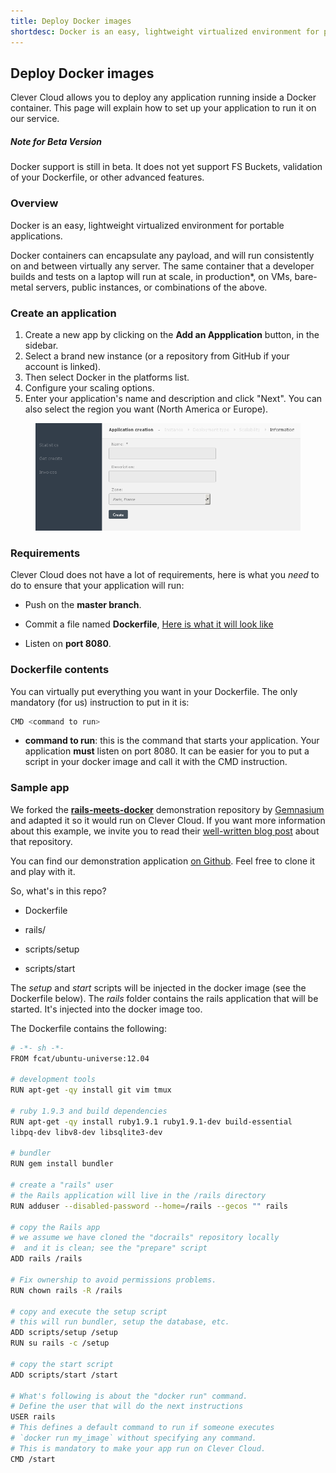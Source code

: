 ```yaml
---
title: Deploy Docker images
shortdesc: Docker is an easy, lightweight virtualized environment for portable applications.
---
```


## Deploy Docker images

Clever Cloud allows you to deploy any application running inside a
Docker container. This page will explain how to set up your application
to run it on our service.

<div class="alert alert-hot-problems">
<h5>Note for Beta Version</h5>
<div>
Docker support is still in beta. It does not yet support FS
Buckets, validation of your Dockerfile, or other advanced features.
</div>
</div>

### Overview

Docker is an easy, lightweight virtualized environment for portable
applications.

Docker containers can encapsulate any payload, and will run consistently
on and between virtually any server. The same container that a developer
builds and tests on a laptop will run at scale, in production*, on VMs,
bare-metal servers, public instances, or combinations of the above.

### Create an application

1. Create a new app by clicking on the **Add an Appplication** button, in the sidebar. 
2. Select a brand new instance (or a repository from GitHub if your account is linked).
3. Then select Docker in the platforms list.
4. Configure your scaling options.
5. Enter your application's name and description and click "Next". You can also select the region you want (North America or Europe).
<figure class="cc-content-img">
  <img src="/assets/images/choose-name.png"/>
</figure>


### Requirements

Clever Cloud does not have a lot of requirements, here is what you *need*
to do to ensure that your application will run:

* Push on the **master branch**.

* Commit a file named **Dockerfile**, [Here is what it will look like](http://docs.docker.io/introduction/working-with-docker/#working-with-the-dockerfile "Dockerfile")

* Listen on **port 8080**.

### Dockerfile contents

You can virtually put everything you want in your Dockerfile. The only
mandatory (for us) instruction to put in it is:

```bash
CMD <command to run>
```

   * **command to run**: this is the command that starts your
   application. Your application **must** listen on port 8080. It can be
   easier for you to put a script in your docker image and call it with
   the CMD instruction.


### Sample app

We forked the [**rails-meets-docker**](https://github.com/gemnasium/rails-meets-docker) demonstration
repository by [Gemnasium](https://gemnasium.com/) and adapted it so it
would run on Clever Cloud. If you want more information about this
example, we invite you to read their [well-written blog post](http://blog.gemnasium.com/post/66356385701/your-dockerfile-for-rails "Dockerfile for rails blog post")
about that repository.

You can find our demonstration application [on Github](https://github.com/clevercloud/rails-meet-docker-and-clever-cloud).
Feel free to clone it and play with it.

So, what's in this repo?

* Dockerfile

* rails/

* scripts/setup

* scripts/start

The *setup* and *start* scripts will be injected in the docker image
(see the Dockerfile below). The *rails* folder contains the rails
application that will be started. It's injected into the docker image
too.

The Dockerfile contains the following:

```bash
# -*- sh -*-
FROM fcat/ubuntu-universe:12.04

# development tools
RUN apt-get -qy install git vim tmux

# ruby 1.9.3 and build dependencies
RUN apt-get -qy install ruby1.9.1 ruby1.9.1-dev build-essential
libpq-dev libv8-dev libsqlite3-dev

# bundler
RUN gem install bundler

# create a "rails" user
# the Rails application will live in the /rails directory
RUN adduser --disabled-password --home=/rails --gecos "" rails

# copy the Rails app
# we assume we have cloned the "docrails" repository locally
#  and it is clean; see the "prepare" script
ADD rails /rails

# Fix ownership to avoid permissions problems.
RUN chown rails -R /rails

# copy and execute the setup script
# this will run bundler, setup the database, etc.
ADD scripts/setup /setup
RUN su rails -c /setup

# copy the start script
ADD scripts/start /start

# What's following is about the "docker run" command.
# Define the user that will do the next instructions
USER rails
# This defines a default command to run if someone executes
# `docker run my_image` without specifying any command.
# This is mandatory to make your app run on Clever Cloud.
CMD /start
```

